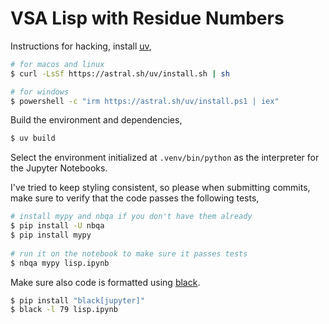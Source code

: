 # VSA Lisp with Residue Numbers

Instructions for hacking, install [uv](https://docs.astral.sh/uv/#highlights),
```sh
# for macos and linux
$ curl -LsSf https://astral.sh/uv/install.sh | sh

# for windows
$ powershell -c "irm https://astral.sh/uv/install.ps1 | iex"
```

Build the environment and dependencies,
```sh
$ uv build
```

Select the environment initialized at `.venv/bin/python` as the 
interpreter for the Jupyter Notebooks.

I've tried to keep styling consistent, so please when submitting commits,
make sure to verify that the code passes the following tests,
```sh
# install mypy and nbqa if you don't have them already
$ pip install -U nbqa
$ pip install mypy
 
# run it on the notebook to make sure it passes tests
$ nbqa mypy lisp.ipynb
```

Make sure also code is formatted using [black](https://black.readthedocs.io/en/stable/index.html).
```sh
$ pip install "black[jupyter]"
$ black -l 79 lisp.ipynb
```